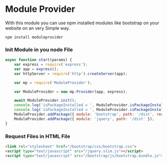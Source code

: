 # Module Provider

With this module you can use npm installed modules like bootstrap on your website on an very Simple way. 

```batch 
npm install moduleprovider
```

### Init Module in you node File

```js
async function start(params) {
    var express = require('express');
    var app = express();
    var httpServer = require('http').createServer(app);

    var mp = require('ModuleProvider');

	var ModuleProvider = new mp.Provider(app, express);

	await ModuleProvider.init();
	console.log('isPackageInstalled = ', ModuleProvider.isPackageInstalled({ module: 'bootstrap' }));
	console.log('isPackageInstalled = ', ModuleProvider.isPackageInstalled({ module: 'jquery' }));
	ModuleProvider.addPackage({ module: 'bootstrap', path: '/dist', requestPath: '/bootstrap' });
	ModuleProvider.addPackage({ module: 'jquery', path: '/dist' });
}
```


### Request Files in HTML File 

```html
<link rel="stylesheet" href="/bootstrap/css/bootstrap.css">
<script type="text/javascript" src="/jquery.slim.js"></script>
<script type="text/javascript" src="/bootstrap/js/bootstrap.bundle.js"></script>
```